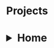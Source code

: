 <h1>Projects<h1>


<details>
  <summary><strong>Home</strong></summary>

 
  <summary><strong>About Me</strong></summary>
  

  <summary><strong>Projects</strong></summary>

    
  <summary><strong>Next Challenges</strong></summary>

  
  <summary><strong>Howdy</strong></summary>

<details>

  



